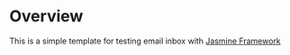 # Overview

This is a simple template for testing email inbox with [Jasmine Framework](https://jasmine.github.io/)
